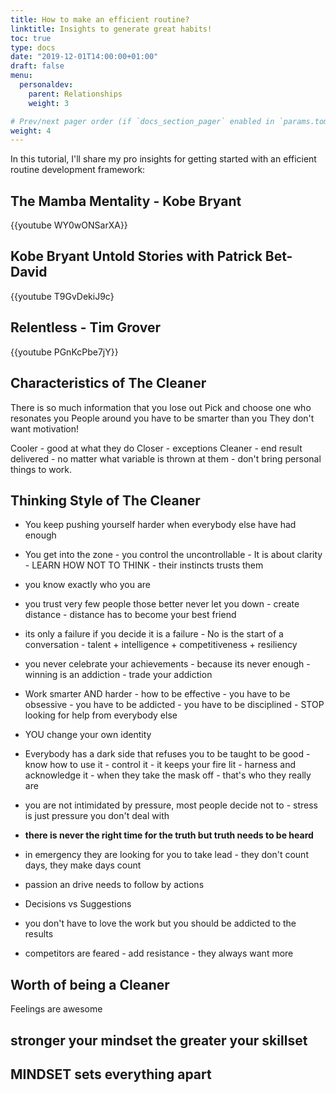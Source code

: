 ```yaml
---
title: How to make an efficient routine?
linktitle: Insights to generate great habits!
toc: true
type: docs
date: "2019-12-01T14:00:00+01:00"
draft: false
menu:
  personaldev:
    parent: Relationships
    weight: 3

# Prev/next pager order (if `docs_section_pager` enabled in `params.toml`)
weight: 4
---
```


In this tutorial, I'll share my pro insights for getting started with an efficient routine development framework:

## The Mamba Mentality - Kobe Bryant

{{youtube WY0wONSarXA}}

## Kobe Bryant Untold Stories with Patrick Bet-David

{{youtube T9GvDekiJ9c}

## Relentless - Tim Grover

{{youtube PGnKcPbe7jY}}

## Characteristics of The Cleaner

There is so much information that you lose out
Pick and choose one who resonates you
People around you have to be smarter than you
They don't want motivation!

Cooler - good at what they do
Closer - exceptions
Cleaner - end result delivered - no matter what variable is thrown at them - don't bring personal things to work.

## Thinking Style of The Cleaner

- You keep pushing yourself harder when everybody else have had enough
- You get into the zone - you control the uncontrollable - It is about clarity - LEARN HOW NOT TO THINK - their instincts trusts them
- you know exactly who you are
- you trust very few people those better never let you down - create distance - distance has to become your best friend
- its only a failure if you decide it is a failure - No is the start of a conversation - talent + intelligence  + competitiveness + resiliency
- you never celebrate your achievements - because its never enough - winning is an addiction - trade your addiction
- Work smarter AND harder - how to be effective - you have to be obsessive - you have to be addicted - you have to be disciplined - STOP looking for help from everybody else
- YOU change your own identity
- Everybody has a dark side that refuses you to be taught to be good - know how to use it - control it - it keeps your fire lit - harness and acknowledge it - when they take the mask off - that's who they really are
- you are not intimidated by pressure, most people decide not to - stress is just pressure you don't deal with

- **there is never the right time for the truth but truth needs to be heard**

- in emergency they are looking for you to take lead - they don't count days, they make days count
- passion an drive needs to follow by actions
- Decisions vs Suggestions
- you don't have to love the work but you should be addicted to the results
- competitors are feared - add resistance - they always want more

## Worth of being a Cleaner

Feelings are awesome

## **stronger your mindset the greater your skillset**

## **MINDSET sets everything apart**
